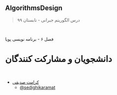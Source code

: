 ## AlgorithmsDesign

> درس الگوریتم جبرانی - تابستان ۹۹


<br>

فصل ۶ - برنامه نویسی پویا


# دانشجویان و مشارکت کنندگان

<br>

+ [کرامت صدیقی]( )  
  - [@sedighikaramat](https://github.com/sedighikaramat)
  
  
 
